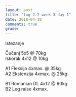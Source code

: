 ```yaml
---
layout: post
title: "log 2.7 week 3 day 1"
date: 2018-04-10
comments: true
grade:
---
```


Istezanje

Čučanj 5x5 @ 70kg  
Iskorak 4x12 @ 10kg  

A1 Fleksija 4xmax. @ 35kg  
A2 Ekstenzija 4xmax. @ 25kg   

B1 Romanian DL 4x12 @ 60kg     
B2 Leg raise 4xmax.   
